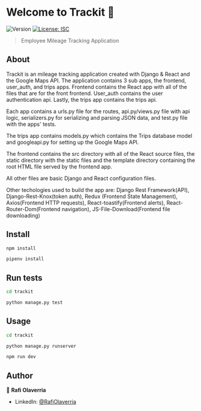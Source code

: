 # Welcome to Trackit 👋

![Version](https://img.shields.io/badge/version-1.0.0-blue.svg?cacheSeconds=2592000)
[![License: ISC](https://img.shields.io/badge/License-ISC-yellow.svg)](#)

> Employee Mileage Tracking Application

## About

Trackit is an mileage tracking application created with Django & React and the Google Maps API. The application contains 3 sub apps, the frontend, user_auth, and trips apps. Frontend contains the React app with all of the files that are for the front frontend. User_auth contains the user authentication api. Lastly, the trips app contains the trips api.

Each app contains a urls.py file for the routes, api.py/views.py file with api logic, serializers.py for serializing and parsing JSON data, and test.py file with the apps' tests.

The trips app contains models.py which contains the Trips database model and googleapi.py for setting up the Google Maps API.

The frontend contains the src directory with all of the React source files, the static directory with the static files and the template directory containing the root HTML file served by the frontend app.

All other files are basic Django and React configuration files.

Other techologies used to build the app are: Django Rest Framework(API), Django-Rest-Knox(token auth), Redux (Frontend State Management), Axios(Frontend HTTP requests), React-toastify(Frontend alerts), React-Router-Dom(Frontend navigation), JS-File-Download(Frontend file downloading)

## Install

```sh
npm install
```

```sh
pipenv install
```

## Run tests

```sh
cd trackit
```

```sh
python manage.py test
```

## Usage

```sh
cd trackit
```

```sh
python manage.py runserver
```

```sh
npm run dev
```

## Author

👤 **Rafi Olaverria**

- LinkedIn: [@RafiOlaverria](https://linkedin.com/in/RafiOlaverria)
